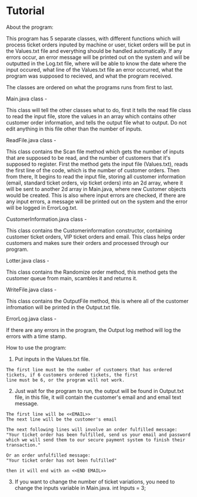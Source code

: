 # Tutorial
About the program:

This program has 5 separate classes, with different functions which will process ticket orders inputed by machine or user, ticket orders will be put in
the Values.txt file and everything should be handled automatically. If any errors occur, an error message will be printed out on the system and will
be outputted in the Log.txt file, where will be able to know the date where the input occured, what line of the Values.txt file an error occurred, what the
program was supposed to recieved, and what the program received.

The classes are ordered on what the programs runs from first to last.

Main.java class - 

  This class will tell the other classes what to do, first it tells the read file class to read the input file, store the values in an array
  which contains other customer order information, and tells the output file what to output. 
  Do not edit anything in this file other than the number of inputs.

ReadFile.java class - 

  This class contains the Scan file method which gets the number of inputs that are supposed to be read, 
  and the number of customers that it's supposed to register. 
  First the method gets the input file (Values.txt), reads the first line of the code, which is the number of customer orders. 
  Then from there, It begins to read the input file, storing all customer information (email, standard ticket orders, vip ticket orders)
  into an 2d array, where it will be sent to another 2d array in Main.java, where new Customer objects would be created. 
  This is also where input errors are checked, if there are any input errors, a message will be printed out on the system and 
  the error will be logged in ErrorLog.txt.
  
CustomerInformation.java class -

  This class contains the Customerinformation constructor, containing customer ticket orders, VIP ticket orders and email. This class
  helps order customers and makes sure their orders and processed through our program.

Lotter.java class -

  This class contains the Randomize order method, this method gets the customer queue from main,
  scambles it and returns it.

WriteFile.java class -

  This class contains the OutputFile method, this is where all of the customer infromation will be printed in the
  Output.txt file.
  
ErrorLog.java class -

  If there are any errors in the program, the Output log method will log the errors with a time stamp.
  
  
How to use the program:
  1. Put inputs in the Values.txt file.
  
    The first line must be the number of customers that has ordered tickets, if 6 customers ordered tickets, the first
    line must be 6, or the program will not work.
  
  2. Just wait for the program to run, the output will be found in Output.txt file, in this file,
  it will contain the customer's email and and email text message.
  
    The first line will be <<EMAIL>>
    The next line will be the customer's email
    
    The next following lines will involve an order fulfilled message:
    "Your ticket order has been fulfilled, send us your email and password which we will send them to our secure payment system to finish their transaction."
    
    Or an order unfulfilled message:
    "Your ticket order has not been fulfilled"
    
    then it will end with an <<END EMAIL>>
   
   3. If you want to change the number of ticket variations, you need to change the inputs variable in Main.java.
    int Inputs = 3;

